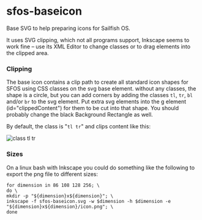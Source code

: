 # sfos-baseicon
Base SVG to help preparing icons for Sailfish OS.

It uses SVG clipping, which not all programs support, Inkscape seems to work fine
 – use its XML Editor to change classes or to drag elements into the clipped area.

### Clipping
The base icon contains a clip path to create all standard icon shapes for SFOS
using CSS classes on the svg base element.
without any classes, the shape is a circle, but you can add corners by adding the classes `tl`,
`tr`, `bl` and/or `br` to the svg element. Put extra svg elements into the g element
(id="clippedContent") for them to be cut into that shape. You should probably change the
black Background Rectangle as well.

By default, the class is "`tl tr`" and clips content like this:

![class tl tr](https://i.imgur.com/9eYZatt.png)

### Sizes
On a linux bash with Inkscape you could do something like the following to export
the png file to different sizes:


    for dimension in 86 108 128 256; \
    do \
    mkdir -p "${dimension}x${dimension}"; \
    inkscape -f sfos-baseicon.svg -w $dimension -h $dimension -e "${dimension}x${dimension}/icon.png"; \
    done
